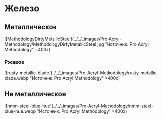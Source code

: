 # Железо

## Металлическое

![MethodologyDirtyMetallicSteel](../../_images/Pro-Acryl-Methodology/MethodologyDirtyMetallicSteel.jpg "Источник: Pro Acryl Methodology" =400x)

### Ржавое

![rusty-metallic-blade](../../_images/Pro-Acryl-Methodology/rusty-metallic-blade.webp "Источник: Pro Acryl Methodology" =400x)

## Не металлическое

![nmm-steel-blue-hue](../../_images/Pro-Acryl-Methodology/nmm-steel-blue-hue.webp "Источник: Pro Acryl Methodology" =400x)
